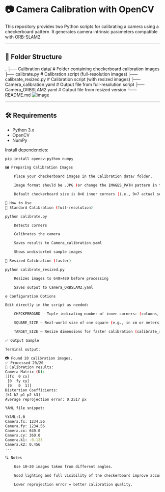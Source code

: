 # 📷 Camera Calibration with OpenCV

This repository provides two Python scripts for calibrating a camera using a checkerboard pattern. It generates camera intrinsic parameters compatible with [ORB-SLAM2](https://github.com/raulmur/ORB_SLAM2).

---

## 📁 Folder Structure

.
├── Calibration data/ # Folder containing checkerboard calibration images
├── calibrate.py # Calibration script (full-resolution images)
├── calibrate_resized.py # Calibration script (with resized images)
├── Camera_calibration.yaml # Output file from full-resolution script
├── Camera_ORBSLAM2.yaml # Output file from resized version
└── README.md
![image](https://github.com/user-attachments/assets/abe57d1f-1248-46b2-9aa3-070098833f35)


---

## 🛠️ Requirements

- Python 3.x
- OpenCV
- NumPy

Install dependencies:

```bash
pip install opencv-python numpy

🖼️ Preparing Calibration Images

    Place your checkerboard images in the Calibration data/ folder.

    Image format should be .JPG (or change the IMAGES_PATH pattern in the script).

    Default checkerboard size is 8×6 inner corners (i.e., 9×7 actual squares).

🚀 How to Use
🔹 Standard Calibration (full-resolution)

python calibrate.py

    Detects corners

    Calibrates the camera

    Saves results to Camera_calibration.yaml

    Shows undistorted sample images

🔹 Resized Calibration (faster)

python calibrate_resized.py

    Resizes images to 640×480 before processing

    Saves output to Camera_ORBSLAM2.yaml

⚙️ Configuration Options

Edit directly in the script as needed:

    CHECKERBOARD – Tuple indicating number of inner corners: (columns, rows)

    SQUARE_SIZE – Real-world size of one square (e.g., in cm or meters)

    TARGET_SIZE – Resize dimensions for faster calibration (calibrate_resized.py only)

✅ Output Sample

Terminal output:

📷 Found 20 calibration images.
✅ Processed 20/20
🎯 Calibration results:
Camera Matrix (K):
[[fx  0 cx]
 [0  fy cy]
 [0   0  1]]
Distortion Coefficients:
[k1 k2 p1 p2 k3]
Average reprojection error: 0.2517 px

YAML file snippet:

%YAML:1.0
Camera.fx: 1234.56
Camera.fy: 1234.56
Camera.cx: 640.0
Camera.cy: 360.0
Camera.k1: -0.123
Camera.k2: 0.456
...

🔍 Notes

    Use 10–20 images taken from different angles.

    Good lighting and full visibility of the checkerboard improve accuracy.

    Lower reprojection error = better calibration quality.
